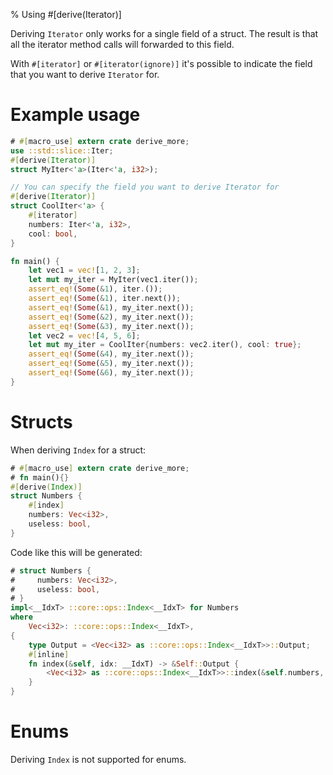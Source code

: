 % Using #[derive(Iterator)]

Deriving `Iterator` only works for a single field of a struct.
The result is that all the iterator method calls will forwarded to this field.

With `#[iterator]` or `#[iterator(ignore)]` it's possible to indicate the field
that you want to derive `Iterator` for.

# Example usage

```rust
# #[macro_use] extern crate derive_more;
use ::std::slice::Iter;
#[derive(Iterator)]
struct MyIter<'a>(Iter<'a, i32>);

// You can specify the field you want to derive Iterator for
#[derive(Iterator)]
struct CoolIter<'a> {
    #[iterator]
    numbers: Iter<'a, i32>,
    cool: bool,
}

fn main() {
    let vec1 = vec![1, 2, 3];
    let mut my_iter = MyIter(vec1.iter());
    assert_eq!(Some(&1), iter.());
    assert_eq!(Some(&1), iter.next());
    assert_eq!(Some(&1), my_iter.next());
    assert_eq!(Some(&2), my_iter.next());
    assert_eq!(Some(&3), my_iter.next());
    let vec2 = vec![4, 5, 6];
    let mut my_iter = CoolIter{numbers: vec2.iter(), cool: true};
    assert_eq!(Some(&4), my_iter.next());
    assert_eq!(Some(&5), my_iter.next());
    assert_eq!(Some(&6), my_iter.next());
}
```

# Structs

When deriving `Index` for a struct:

```rust
# #[macro_use] extern crate derive_more;
# fn main(){}
#[derive(Index)]
struct Numbers {
    #[index]
    numbers: Vec<i32>,
    useless: bool,
}
```

Code like this will be generated:

```rust
# struct Numbers {
#     numbers: Vec<i32>,
#     useless: bool,
# }
impl<__IdxT> ::core::ops::Index<__IdxT> for Numbers
where
    Vec<i32>: ::core::ops::Index<__IdxT>,
{
    type Output = <Vec<i32> as ::core::ops::Index<__IdxT>>::Output;
    #[inline]
    fn index(&self, idx: __IdxT) -> &Self::Output {
        <Vec<i32> as ::core::ops::Index<__IdxT>>::index(&self.numbers, idx)
    }
}

```

# Enums

Deriving `Index` is not supported for enums.
